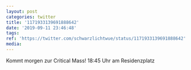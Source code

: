```yaml
---
layout: post
categories: twitter
title: '1171933139691888642'
date: '2019-09-11 23:46:48'
tags: 
ref: 'https://twitter.com/schwarzlichtwue/status/1171933139691888642'
media:
---
```

Kommt morgen zur Critical Mass! 18:45 Uhr am Residenzplatz 